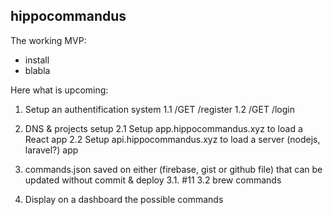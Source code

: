 ## hippocommandus

The working MVP:
- install
- blabla

Here what is upcoming:

1. Setup an authentification system 
1.1 /GET /register
1.2 /GET /login

2. DNS & projects setup
2.1 Setup app.hippocommandus.xyz to load a React app
2.2 Setup api.hippocommandus.xyz to load a server (nodejs, laravel?) app

3. commands.json saved on either (firebase, gist or github file) that can be updated without commit & deploy
3.1. #11 
3.2 brew commands

4. Display on a dashboard the possible commands
